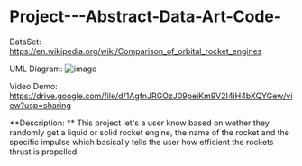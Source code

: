 # Project---Abstract-Data-Art-Code-

DataSet:
https://en.wikipedia.org/wiki/Comparison_of_orbital_rocket_engines

UML Diagram:
![image](https://github.com/user-attachments/assets/c1613c75-4c30-46cb-99aa-29acbc124c6d)

Video Demo:
https://drive.google.com/file/d/1AgfnJRGOzJ09peiKm9V2I4iH4bXQYGew/view?usp=sharing

**Description: **
This project let's a user know based on wether they randomly get a liquid or solid rocket engine, the name of the rocket and the specific impulse which basically tells the user how efficient the rockets thrust is propelled. 

